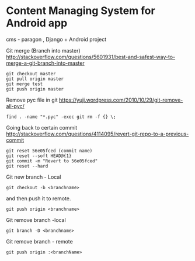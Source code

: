 # Content Managing System for Android app
cms - paragon , Django + Android project






Git merge (Branch into master) http://stackoverflow.com/questions/5601931/best-and-safest-way-to-merge-a-git-branch-into-master

    git checkout master
    git pull origin master
    git merge test
    git push origin master

Remove pyc file in git https://yuji.wordpress.com/2010/10/29/git-remove-all-pyc/

    find . -name "*.pyc" -exec git rm -f {} \;

Going back to certain commit http://stackoverflow.com/questions/4114095/revert-git-repo-to-a-previous-commit

    git reset 56e05fced (commit name)
    git reset --soft HEAD@{1}
    git commit -m "Revert to 56e05fced"
    git reset --hard

Git new branch - Local 

    git checkout -b <branchname>
    

and then push it to remote. 

    git push origin <branchname>
    
Git remove branch -local 

    git branch -D <branchname>
Git remove branch - remote 

    git push origin :<branchName>

